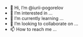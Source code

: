 - 👋 Hi, I’m @iurii-pogorelov
- 👀 I’m interested in ...
- 🌱 I’m currently learning ...
- 💞️ I’m looking to collaborate on ...
- 📫 How to reach me ...

<!---
iurii-pogorelov/iurii-pogorelov is a ✨ special ✨ repository because its `README.md` (this file) appears on your GitHub profile.
You can click the Preview link to take a look at your changes.
--->
